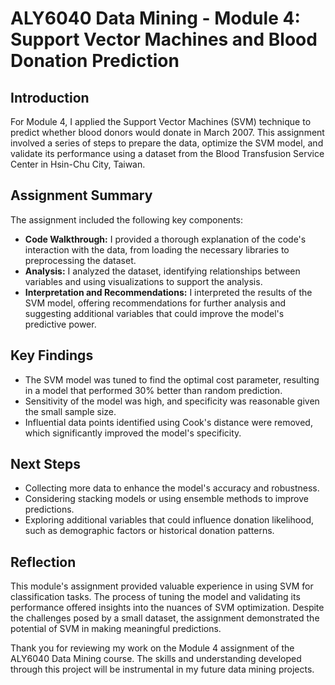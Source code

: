 # ALY6040 Data Mining - Module 4: Support Vector Machines and Blood Donation Prediction

## Introduction

For Module 4, I applied the Support Vector Machines (SVM) technique to predict whether blood donors would donate in March 2007. This assignment involved a series of steps to prepare the data, optimize the SVM model, and validate its performance using a dataset from the Blood Transfusion Service Center in Hsin-Chu City, Taiwan.

## Assignment Summary

The assignment included the following key components:

- **Code Walkthrough:** I provided a thorough explanation of the code's interaction with the data, from loading the necessary libraries to preprocessing the dataset.
- **Analysis:** I analyzed the dataset, identifying relationships between variables and using visualizations to support the analysis.
- **Interpretation and Recommendations:** I interpreted the results of the SVM model, offering recommendations for further analysis and suggesting additional variables that could improve the model's predictive power.

## Key Findings

- The SVM model was tuned to find the optimal cost parameter, resulting in a model that performed 30% better than random prediction.
- Sensitivity of the model was high, and specificity was reasonable given the small sample size.
- Influential data points identified using Cook's distance were removed, which significantly improved the model's specificity.

## Next Steps

- Collecting more data to enhance the model's accuracy and robustness.
- Considering stacking models or using ensemble methods to improve predictions.
- Exploring additional variables that could influence donation likelihood, such as demographic factors or historical donation patterns.

## Reflection

This module's assignment provided valuable experience in using SVM for classification tasks. The process of tuning the model and validating its performance offered insights into the nuances of SVM optimization. Despite the challenges posed by a small dataset, the assignment demonstrated the potential of SVM in making meaningful predictions.

Thank you for reviewing my work on the Module 4 assignment of the ALY6040 Data Mining course. The skills and understanding developed through this project will be instrumental in my future data mining projects.

